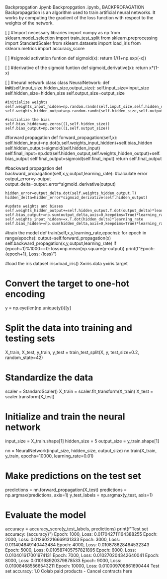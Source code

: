 
Backpropgation .ipynb
Backpropgation .ipynb_
BACKPROPAGATION Backpropagation is an algorithm used to train artificial neural networks. It works by computing the gradient of the loss function with respect to the weights of the network.


[ ]
#Import necessary libraries
import numpy as np
from sklearn.model_selection import train_test_split
from sklearn.preprocessing import StandardScaler
from sklearn.datasets import load_iris
from sklearn.metrics import accuracy_score

[ ]
#sigmoid activation funtion
def sigmoid(x):
    return 1/(1+np.exp(-x))

[ ]
#derivative of the sigmoid funtion
def sigmoid_derivative(x):
    return x*(1-x)

[ ]
#neural network class
class NeuralNetwork:
  def __init__(self,input_size,hidden_size,output_size):
    self.input_size=input_size
    self.hidden_size=hidden_size
    self.output_size=output_size

    #initialize weights
    self.weights_input_hidden=np.random.randn(self.input_size,self.hidden_size)
    self.weights_hidden_output=np.random.randn(self.hidden_size,self.output_size)

    #initialize the bias
    self.bias_hidden=np.zeros((1,self.hidden_size))
    self.bias_output=np.zeros((1,self.output_size))

  #forward propagation
  def forward_propagation(self,x):
    self.hidden_input=np.dot(x,self.weights_input_hidden)+self.bias_hidden
    self.hidden_output=sigmoid(self.hidden_input)
    self.final_input=np.dot(self.hidden_output,self.weights_hidden_output)+self.bias_output
    self.final_output=sigmoid(self.final_input)
    return self.final_output

  #backward propagation
  def backward_propagation(self,x,y,output,learning_rate):
    #calculate error
    output_error=y-output
    output_delta=output_error*sigmoid_derivative(output)

    hidden_error=output_delta.dot(self.weights_hidden_output.T)
    hidden_delta=hidden_error*sigmoid_derivative(self.hidden_output)

    #update weights and biases
    self.weights_hidden_output+=self.hidden_output.T.dot(output_delta)*learning_rate
    self.bias_output+=np.sum(output_delta,axis=0,keepdims=True)*learning_rate
    self.weights_input_hidden+=x.T.dot(hidden_delta)*learning_rate
    self.bias_hidden+=np.sum(hidden_delta,axis=0,keepdims=True)*learning_rate

  #train the model
  def train(self,x,y,learning_rate,epochs):
    for epoch in range(epochs):
      output=self.forward_propagation(x)
      self.backward_propagation(x,y,output,learning_rate)
      if (epoch+1)%1000==0:
        loss=np.mean(np.square(y-output))
        print(f"Epoch: {epoch+1}, Loss: {loss}")

#load the iris dataset
iris=load_iris()
X=iris.data
y=iris.target

  # Convert the target to one-hot encoding
y = np.eye(len(np.unique(y)))[y]

# Split the data into training and testing sets
X_train, X_test, y_train, y_test = train_test_split(X, y, test_size=0.2, random_state=42)

# Standardize the data
scaler = StandardScaler()
X_train = scaler.fit_transform(X_train)
X_test = scaler.transform(X_test)

# Initialize and train the neural network
input_size = X_train.shape[1]
hidden_size = 5
output_size = y_train.shape[1]

nn = NeuralNetwork(input_size, hidden_size, output_size)
nn.train(X_train, y_train, epochs=10000, learning_rate=0.01)

# Make predictions on the test set
predictions = nn.forward_propagation(X_test)
predictions = np.argmax(predictions, axis=1)
y_test_labels = np.argmax(y_test, axis=1)

# Evaluate the model
accuracy = accuracy_score(y_test_labels, predictions)
print(f"Test set accuracy: {accuracy}")
Epoch: 1000, Loss: 0.017042711164388255
Epoch: 2000, Loss: 0.012602216669131333
Epoch: 3000, Loss: 0.011404649140443484
Epoch: 4000, Loss: 0.010878628464532343
Epoch: 5000, Loss: 0.010587405757821895
Epoch: 6000, Loss: 0.010401617001974131
Epoch: 7000, Loss: 0.010270204342640041
Epoch: 8000, Loss: 0.010168920379878533
Epoch: 9000, Loss: 0.010084685566543211
Epoch: 10000, Loss: 0.010009708861690444
Test set accuracy: 1.0
Colab paid products - Cancel contracts here
